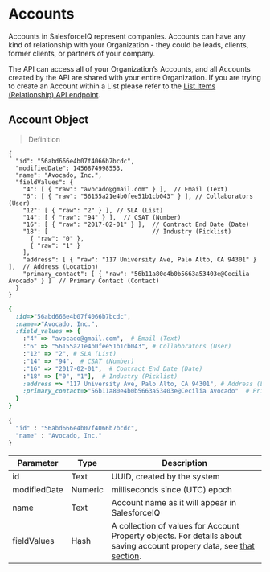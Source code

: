 # Accounts

Accounts in SalesforceIQ represent companies. Accounts can have any kind of relationship with your Organization - they could be leads, clients, former clients, or partners of your company.

The API can access all of your Organization’s Accounts, and all Accounts created by the API are shared with your entire Organization. If you are trying to create an Account within a List please refer to the [List Items (Relationship) API endpoint](#list-items).

## Account Object

> Definition

```shell
{
  "id": "56abd666e4b07f4066b7bcdc",
  "modifiedDate": 1456874998553,
  "name": "Avocado, Inc.",
  "fieldValues": {
    "4": [ { "raw": "avocado@gmail.com" } ],  // Email (Text)
    "6": [ { "raw": "56155a21e4b0fee51b1cb043" } ], // Collaborators (User)
    "12": [ { "raw": "2" } ], // SLA (List)
    "14": [ { "raw": "94" } ],  // CSAT (Number)
    "16": [ { "raw": "2017-02-01" } ],  // Contract End Date (Date)
    "18": [                             // Industry (Picklist)
      { "raw": "0" },
      { "raw": "1" }
    ],
    "address": [ { "raw": "117 University Ave, Palo Alto, CA 94301" } ],  // Address (Location)
    "primary_contact": [ { "raw": "56b11a80e4b0b5663a53403e@Cecilia Avocado" } ]  // Primary Contact (Contact)
  }
}
```

```ruby
{ 
  :id=>"56abd666e4b07f4066b7bcdc", 
  :name=>"Avocado, Inc.", 
  :field_values => {    
    :"4" => "avocado@gmail.com",  # Email (Text)
    :"6" => "56155a21e4b0fee51b1cb043", # Collaborators (User)
    :"12" => "2", # SLA (List)
    :"14" => "94",  # CSAT (Number)     
    :"16" => "2017-02-01",  # Contract End Date (Date)
    :"18" => ["0", "1"],  # Industry (Picklist)
    :address => "117 University Ave, Palo Alto, CA 94301", # Address (Location)
    :primary_contact=>"56b11a80e4b0b5663a53403e@Cecilia Avocado"  # Primary Contact (Contact)
  }
}
```

```python
{
  "id" : "56abd666e4b07f4066b7bcdc",
  "name" : "Avocado, Inc."
}
```

Parameter | Type | Description
--- | --- | ---
id | Text | UUID, created by the system
modifiedDate | Numeric | milliseconds since (UTC) epoch
name | Text | Account name as it will appear in SalesforceIQ
fieldValues | Hash | A collection of values for Account Property objects. For details about saving account propery data, see [that section](#account-properties).